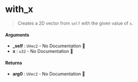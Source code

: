 # with\_x

>  Creates a 2D vector from `self` with the given value of `x`.

#### Arguments

- **\_self** : `UVec2` \- No Documentation 🚧
- **x** : `u32` \- No Documentation 🚧

#### Returns

- **arg0** : `UVec2` \- No Documentation 🚧
